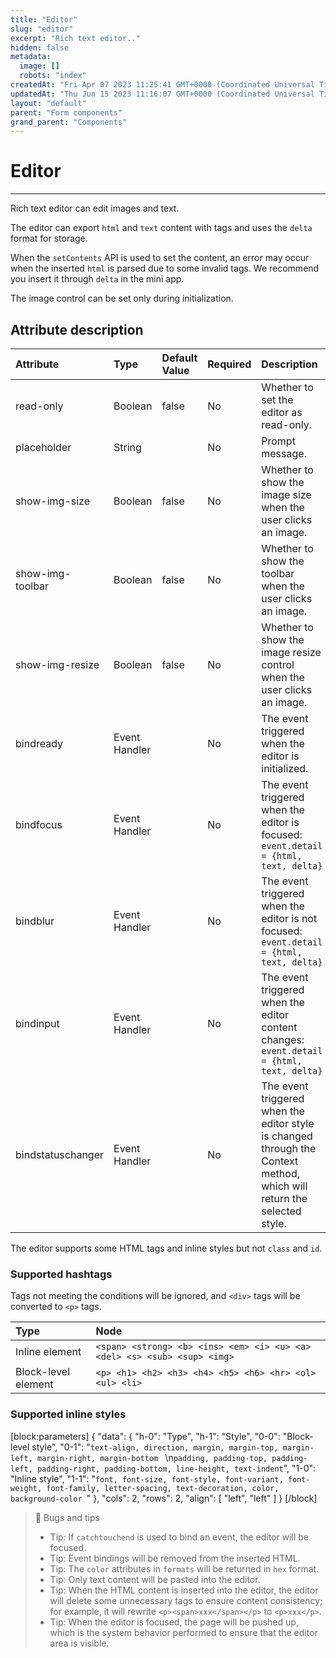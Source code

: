 ```yaml
---
title: "Editor"
slug: "editor"
excerpt: "Rich text editor.."
hidden: false
metadata: 
  image: []
  robots: "index"
createdAt: "Fri Apr 07 2023 11:25:41 GMT+0000 (Coordinated Universal Time)"
updatedAt: "Thu Jun 15 2023 11:16:07 GMT+0000 (Coordinated Universal Time)"
layout: "default"
parent: "Form components"
grand_parent: "Components"
---
```

# Editor 
*** 
Rich text editor can edit images and text.

The editor can export `html` and `text` content with tags and uses the `delta` format for storage.

When the `setContents` API is used to set the content, an error may occur when the inserted `html` is parsed due to some invalid tags. We recommend you insert it through `delta` in the mini app.

The image control can be set only during initialization.

## Attribute description

| Attribute         | Type          | Default Value | Required | Description                                                                                                            |
| :---------------- | :------------ | :------------ | :------- | :--------------------------------------------------------------------------------------------------------------------- |
| read-only         | Boolean       | false         | No       | Whether to set the editor as read-only.                                                                                |
| placeholder       | String        |               | No       | Prompt message.                                                                                                        |
| show-img-size     | Boolean       | false         | No       | Whether to show the image size when the user clicks an image.                                                          |
| show-img-toolbar  | Boolean       | false         | No       | Whether to show the toolbar when the user clicks an image.                                                             |
| show-img-resize   | Boolean       | false         | No       | Whether to show the image resize control when the user clicks an image.                                                |
| bindready         | Event Handler |               | No       | The event triggered when the editor is initialized.                                                                    |
| bindfocus         | Event Handler |               | No       | The event triggered when the editor is focused: `event.detail = {html, text, delta}`                                   |
| bindblur          | Event Handler |               | No       | The event triggered when the editor is not focused: `event.detail = {html, text, delta}`                               |
| bindinput         | Event Handler |               | No       | The event triggered when the editor content changes: `event.detail = {html, text, delta}`                              |
| bindstatuschanger | Event Handler |               | No       | The event triggered when the editor style is changed through the Context method, which will return the selected style. |

The editor supports some HTML tags and inline styles but not `class` and `id`.

### Supported hashtags

Tags not meeting the conditions will be ignored, and `<div>` tags will be converted to `<p>` tags.

| Type                | Node                                                                      |
| :------------------ | :------------------------------------------------------------------------ |
| Inline element      | `<span> <strong> <b> <ins> <em> <i> <u> <a> <del> <s> <sub> <sup> <img> ` |
| Block-level element | `<p> <h1> <h2> <h3> <h4> <h5> <h6> <hr> <ol> <ul> <li>`                   |

### Supported inline styles

[block:parameters]
{
  "data": {
    "h-0": "Type",
    "h-1": "Style",
    "0-0": "Block-level style",
    "0-1": "`text-align, direction, margin, margin-top, margin-left, margin-right, margin-bottom `  \n`padding, padding-top, padding-left, padding-right, padding-bottom, line-height, text-indent`",
    "1-0": "Inline style",
    "1-1": "`font, font-size, font-style, font-variant, font-weight, font-family, letter-spacing, text-decoration, color, background-color `"
  },
  "cols": 2,
  "rows": 2,
  "align": [
    "left",
    "left"
  ]
}
[/block]


> 📘 Bugs and tips
> 
> - Tip: If `catchtouchend` is used to bind an event, the editor will be focused.
> - Tip: Event bindings will be removed from the inserted HTML.
> - Tip: The `color` attributes in `formats` will be returned in `hex` format.
> - Tip: Only text content will be pasted into the editor.
> - Tip: When the HTML content is inserted into the editor, the editor will delete some unnecessary tags to ensure content consistency; for example, it will rewrite `<p><span>xxx</span></p>` to `<p>xxx</p>`.
> - Tip: When the editor is focused, the page will be pushed up, which is the system behavior performed to ensure that the editor area is visible.
